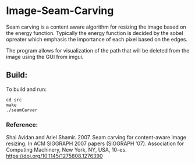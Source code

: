 # Image-Seam-Carving

Seam carving is a content aware algorithm for resizing the image based on the energy function. Typically the energy function is decided by the sobel opreater which emphasis the importance of each pixel based on the edges.

The program allows for visualization of the path that will be deleted from the image using the GUI from imgui.


## Build:
To build and run:
```
cd src
make
./seamCarver
```

### Reference: 
Shai Avidan and Ariel Shamir. 2007. Seam carving for content-aware image resizing. In ACM SIGGRAPH 2007 papers (SIGGRAPH '07). Association for Computing Machinery, New York, NY, USA, 10–es. https://doi.org/10.1145/1275808.1276390
